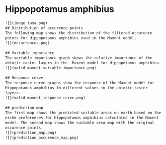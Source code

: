 # Hippopotamus amphibius 
    ![](image_taxa.png) 
    ## Distribution of occurence points 
    The following map shows the distribution of the filtered occurence points for Hippopotamus amphibius used in the Maxent model. 
    ![](occurrences.png)
    
    ## Variable importance 
    The variable importance graph shows the relative importance of the abiotic raster layers in the  Maxent model for Hippopotamus amphibius. 
    ![](valid_maxent_variable_importance.png)
    
    ## Response curve 
    The response curve graphs show the response of the Maxent model for Hippopotamus amphibius to different values in the abiotic raster layers. 
    ![](valid_maxent_response_curve.png)
    
    ## prediction map 
    The first map shows the predicted suitable areas on earth based on the niche preferences for Hippopotamus amphibius calculated in the Maxent model. The second map shows the suitable area map with the original occurence points. 
    ![](prediction_map.png)
    ![](prediction_occurence_map.png)
    
